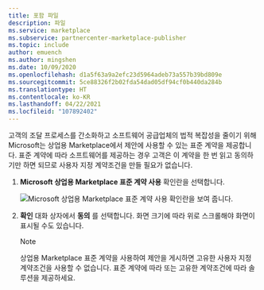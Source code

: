 ```yaml
---
title: 포함 파일
description: 파일
ms.service: marketplace
ms.subservice: partnercenter-marketplace-publisher
ms.topic: include
author: emuench
ms.author: mingshen
ms.date: 10/09/2020
ms.openlocfilehash: d1a5f63a9a2efc23d5964adeb73a557b39bd809e
ms.sourcegitcommit: 5ce88326f2b02fda54dad05df94cf0b440da284b
ms.translationtype: HT
ms.contentlocale: ko-KR
ms.lasthandoff: 04/22/2021
ms.locfileid: "107892402"
---
```

고객의 조달 프로세스를 간소화하고 소프트웨어 공급업체의 법적 복잡성을 줄이기 위해 Microsoft는 상업용 Marketplace에서 제안에 사용할 수 있는 표준 계약을 제공합니다. 표준 계약에 따라 소프트웨어를 제공하는 경우 고객은 이 계약을 한 번 읽고 동의하기만 하면 되므로 사용자 지정 계약조건을 만들 필요가 없습니다.

1. **Microsoft 상업용 Marketplace 표준 계약 사용** 확인란을 선택합니다.

   ![Microsoft 상업용 Marketplace 표준 계약 사용 확인란을 보여 줍니다.](../media/use-standard-contract.png)

1. **확인** 대화 상자에서 **동의** 를 선택합니다. 화면 크기에 따라 위로 스크롤해야 화면이 표시될 수도 있습니다.

   > [!NOTE]
   > 상업용 Marketplace 표준 계약을 사용하여 제안을 게시하면 고유한 사용자 지정 계약조건을 사용할 수 없습니다. 표준 계약에 따라 또는 고유한 계약조건에 따라 솔루션을 제공하세요.
